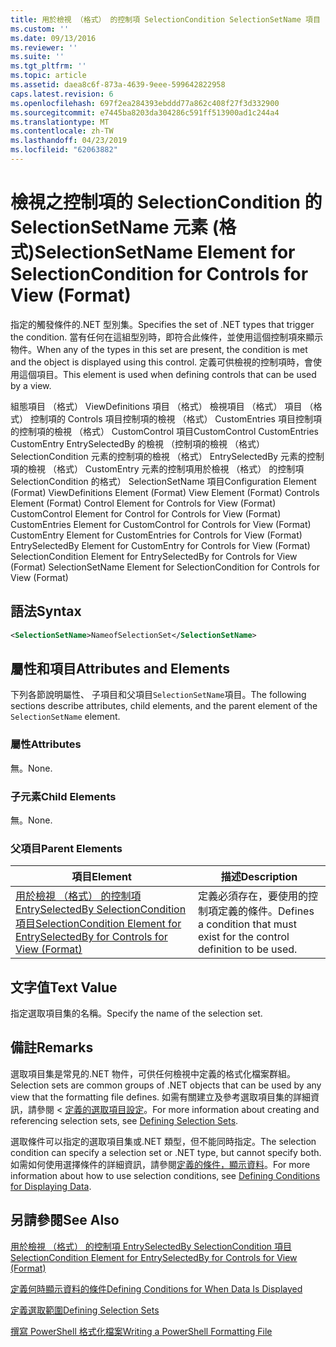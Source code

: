 ```yaml
---
title: 用於檢視 （格式） 的控制項 SelectionCondition SelectionSetName 項目 |Microsoft Docs
ms.custom: ''
ms.date: 09/13/2016
ms.reviewer: ''
ms.suite: ''
ms.tgt_pltfrm: ''
ms.topic: article
ms.assetid: daea8c6f-873a-4639-9eee-599642822958
caps.latest.revision: 6
ms.openlocfilehash: 697f2ea284393ebddd77a862c408f27f3d332900
ms.sourcegitcommit: e7445ba8203da304286c591ff513900ad1c244a4
ms.translationtype: MT
ms.contentlocale: zh-TW
ms.lasthandoff: 04/23/2019
ms.locfileid: "62063882"
---
```

# <a name="selectionsetname-element-for-selectioncondition-for-controls-for-view-format"></a><span data-ttu-id="44f23-102">檢視之控制項的 SelectionCondition 的 SelectionSetName 元素 (格式)</span><span class="sxs-lookup"><span data-stu-id="44f23-102">SelectionSetName Element for SelectionCondition for Controls for View (Format)</span></span>

<span data-ttu-id="44f23-103">指定的觸發條件的.NET 型別集。</span><span class="sxs-lookup"><span data-stu-id="44f23-103">Specifies the set of .NET types that trigger the condition.</span></span> <span data-ttu-id="44f23-104">當有任何在這組型別時，即符合此條件，並使用這個控制項來顯示物件。</span><span class="sxs-lookup"><span data-stu-id="44f23-104">When any of the types in this set are present, the condition is met and the object is displayed using this control.</span></span> <span data-ttu-id="44f23-105">定義可供檢視的控制項時，會使用這個項目。</span><span class="sxs-lookup"><span data-stu-id="44f23-105">This element is used when defining controls that can be used by a view.</span></span>

<span data-ttu-id="44f23-106">組態項目 （格式） ViewDefinitions 項目 （格式） 檢視項目 （格式） 項目 （格式） 控制項的 Controls 項目控制項的檢視 （格式） CustomEntries 項目控制項的控制項的檢視 （格式） CustomControl 項目CustomControl CustomEntries CustomEntry EntrySelectedBy 的檢視 （控制項的檢視 （格式） SelectionCondition 元素的控制項的檢視 （格式） EntrySelectedBy 元素的控制項的檢視 （格式） CustomEntry 元素的控制項用於檢視 （格式） 的控制項 SelectionCondition 的格式） SelectionSetName 項目</span><span class="sxs-lookup"><span data-stu-id="44f23-106">Configuration Element (Format) ViewDefinitions Element (Format) View Element (Format) Controls Element (Format) Control Element for Controls for View (Format) CustomControl Element for Control for Controls for View (Format) CustomEntries Element for CustomControl for Controls for View (Format) CustomEntry Element for CustomEntries for Controls for View (Format) EntrySelectedBy Element for CustomEntry for Controls for View (Format) SelectionCondition Element for EntrySelectedBy for Controls for View (Format) SelectionSetName Element for SelectionCondition for Controls for View (Format)</span></span>

## <a name="syntax"></a><span data-ttu-id="44f23-107">語法</span><span class="sxs-lookup"><span data-stu-id="44f23-107">Syntax</span></span>

```xml
<SelectionSetName>NameofSelectionSet</SelectionSetName>
```

## <a name="attributes-and-elements"></a><span data-ttu-id="44f23-108">屬性和項目</span><span class="sxs-lookup"><span data-stu-id="44f23-108">Attributes and Elements</span></span>

<span data-ttu-id="44f23-109">下列各節說明屬性、 子項目和父項目`SelectionSetName`項目。</span><span class="sxs-lookup"><span data-stu-id="44f23-109">The following sections describe attributes, child elements, and the parent element of the `SelectionSetName` element.</span></span>

### <a name="attributes"></a><span data-ttu-id="44f23-110">屬性</span><span class="sxs-lookup"><span data-stu-id="44f23-110">Attributes</span></span>

<span data-ttu-id="44f23-111">無。</span><span class="sxs-lookup"><span data-stu-id="44f23-111">None.</span></span>

### <a name="child-elements"></a><span data-ttu-id="44f23-112">子元素</span><span class="sxs-lookup"><span data-stu-id="44f23-112">Child Elements</span></span>

<span data-ttu-id="44f23-113">無。</span><span class="sxs-lookup"><span data-stu-id="44f23-113">None.</span></span>

### <a name="parent-elements"></a><span data-ttu-id="44f23-114">父項目</span><span class="sxs-lookup"><span data-stu-id="44f23-114">Parent Elements</span></span>

|<span data-ttu-id="44f23-115">項目</span><span class="sxs-lookup"><span data-stu-id="44f23-115">Element</span></span>|<span data-ttu-id="44f23-116">描述</span><span class="sxs-lookup"><span data-stu-id="44f23-116">Description</span></span>|
|-------------|-----------------|
|[<span data-ttu-id="44f23-117">用於檢視 （格式） 的控制項 EntrySelectedBy SelectionCondition 項目</span><span class="sxs-lookup"><span data-stu-id="44f23-117">SelectionCondition Element for EntrySelectedBy for Controls for View (Format)</span></span>](./selectioncondition-element-for-entryselectedby-for-controls-for-view-format.md)|<span data-ttu-id="44f23-118">定義必須存在，要使用的控制項定義的條件。</span><span class="sxs-lookup"><span data-stu-id="44f23-118">Defines a condition that must exist for the control definition to be used.</span></span>|

## <a name="text-value"></a><span data-ttu-id="44f23-119">文字值</span><span class="sxs-lookup"><span data-stu-id="44f23-119">Text Value</span></span>

<span data-ttu-id="44f23-120">指定選取項目集的名稱。</span><span class="sxs-lookup"><span data-stu-id="44f23-120">Specify the name of the selection set.</span></span>

## <a name="remarks"></a><span data-ttu-id="44f23-121">備註</span><span class="sxs-lookup"><span data-stu-id="44f23-121">Remarks</span></span>

<span data-ttu-id="44f23-122">選取項目集是常見的.NET 物件，可供任何檢視中定義的格式化檔案群組。</span><span class="sxs-lookup"><span data-stu-id="44f23-122">Selection sets are common groups of .NET objects that can be used by any view that the formatting file defines.</span></span> <span data-ttu-id="44f23-123">如需有關建立及參考選取項目集的詳細資訊，請參閱 <<c0> [ 定義的選取項目設定](./defining-selection-sets.md)。</span><span class="sxs-lookup"><span data-stu-id="44f23-123">For more information about creating and referencing selection sets, see [Defining Selection Sets](./defining-selection-sets.md).</span></span>

<span data-ttu-id="44f23-124">選取條件可以指定的選取項目集或.NET 類型，但不能同時指定。</span><span class="sxs-lookup"><span data-stu-id="44f23-124">The selection condition can specify a selection set or .NET type, but cannot specify both.</span></span> <span data-ttu-id="44f23-125">如需如何使用選擇條件的詳細資訊，請參閱[定義的條件，顯示資料](./defining-conditions-for-displaying-data.md)。</span><span class="sxs-lookup"><span data-stu-id="44f23-125">For more information about how to use selection conditions, see [Defining Conditions for Displaying Data](./defining-conditions-for-displaying-data.md).</span></span>

## <a name="see-also"></a><span data-ttu-id="44f23-126">另請參閱</span><span class="sxs-lookup"><span data-stu-id="44f23-126">See Also</span></span>

[<span data-ttu-id="44f23-127">用於檢視 （格式） 的控制項 EntrySelectedBy SelectionCondition 項目</span><span class="sxs-lookup"><span data-stu-id="44f23-127">SelectionCondition Element for EntrySelectedBy for Controls for View (Format)</span></span>](./selectioncondition-element-for-entryselectedby-for-controls-for-view-format.md)

[<span data-ttu-id="44f23-128">定義何時顯示資料的條件</span><span class="sxs-lookup"><span data-stu-id="44f23-128">Defining Conditions for When Data Is Displayed</span></span>](./defining-conditions-for-displaying-data.md)

[<span data-ttu-id="44f23-129">定義選取範圍</span><span class="sxs-lookup"><span data-stu-id="44f23-129">Defining Selection Sets</span></span>](./defining-selection-sets.md)

[<span data-ttu-id="44f23-130">撰寫 PowerShell 格式化檔案</span><span class="sxs-lookup"><span data-stu-id="44f23-130">Writing a PowerShell Formatting File</span></span>](./writing-a-powershell-formatting-file.md)
